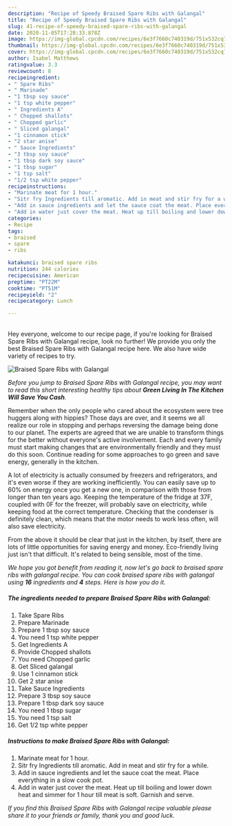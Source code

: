 ```yaml
---
description: "Recipe of Speedy Braised Spare Ribs with Galangal"
title: "Recipe of Speedy Braised Spare Ribs with Galangal"
slug: 41-recipe-of-speedy-braised-spare-ribs-with-galangal
date: 2020-11-05T17:28:33.878Z
image: https://img-global.cpcdn.com/recipes/6e3f7660c740319d/751x532cq70/braised-spare-ribs-with-galangal-recipe-main-photo.jpg
thumbnail: https://img-global.cpcdn.com/recipes/6e3f7660c740319d/751x532cq70/braised-spare-ribs-with-galangal-recipe-main-photo.jpg
cover: https://img-global.cpcdn.com/recipes/6e3f7660c740319d/751x532cq70/braised-spare-ribs-with-galangal-recipe-main-photo.jpg
author: Isabel Matthews
ratingvalue: 3.3
reviewcount: 8
recipeingredient:
- " Spare Ribs"
- " Marinade"
- "1 tbsp soy sauce"
- "1 tsp white pepper"
- " Ingredients A"
- " Chopped shallots"
- " Chopped garlic"
- " Sliced galangal"
- "1 cinnamon stick"
- "2 star anise"
- " Sauce Ingredients"
- "3 tbsp soy sauce"
- "1 tbsp dark soy sauce"
- "1 tbsp sugar"
- "1 tsp salt"
- "1/2 tsp white pepper"
recipeinstructions:
- "Marinate meat for 1 hour."
- "Sitr fry Ingredients till aromatic. Add in meat and stir fry for a while."
- "Add in sauce ingredients and let the sauce coat the meat. Place everything in a slow cook pot."
- "Add in water just cover the meat. Heat up till boiling and lower down heat and simmer for 1 hour till meat is soft. Garnish and serve."
categories:
- Recipe
tags:
- braised
- spare
- ribs

katakunci: braised spare ribs 
nutrition: 244 calories
recipecuisine: American
preptime: "PT22M"
cooktime: "PT51M"
recipeyield: "2"
recipecategory: Lunch

---
```

<br>
Hey everyone, welcome to our recipe page, if you're looking for Braised Spare Ribs with Galangal recipe, look no further! We provide you only the best Braised Spare Ribs with Galangal recipe here. We also have wide variety of recipes to try.
<br>


![Braised Spare Ribs with Galangal](https://img-global.cpcdn.com/recipes/6e3f7660c740319d/751x532cq70/braised-spare-ribs-with-galangal-recipe-main-photo.jpg)

<i>Before you jump to Braised Spare Ribs with Galangal recipe, you may want to read this short interesting healthy tips about 
<strong>Green Living In The Kitchen Will Save You Cash</strong>.</i>
</br>

Remember when the only people who cared about the ecosystem were tree huggers along with hippies? Those days are over, and it seems we all realize our role in stopping and perhaps reversing the damage being done to our planet. The experts are agreed that we are unable to transform things for the better without everyone's active involvement. Each and every family must start making changes that are environmentally friendly and they must do this soon. Continue reading for some approaches to go green and save energy, generally in the kitchen.

A lot of electricity is actually consumed by freezers and refrigerators, and it's even worse if they are working inefficiently. You can easily save up to 60% on energy once you get a new one, in comparison with those from longer than ten years ago. Keeping the temperature of the fridge at 37F, coupled with 0F for the freezer, will probably save on electricity, while keeping food at the correct temperature. Checking that the condenser is definitely clean, which means that the motor needs to work less often, will also save electricity.

From the above it should be clear that just in the kitchen, by itself, there are lots of little opportunities for saving energy and money. Eco-friendly living just isn't that difficult. It's related to being sensible, most of the time.


<i>We hope you got benefit from reading it, now let's go back to braised spare ribs with galangal recipe. You can cook braised spare ribs with galangal using <strong>16</strong> ingredients and <strong>4</strong> steps. Here is how you do it.
</i>

##### The ingredients needed to prepare Braised Spare Ribs with Galangal:

1. Take  Spare Ribs
1. Prepare  Marinade
1. Prepare 1 tbsp soy sauce
1. You need 1 tsp white pepper
1. Get  Ingredients A
1. Provide  Chopped shallots
1. You need  Chopped garlic
1. Get  Sliced galangal
1. Use 1 cinnamon stick
1. Get 2 star anise
1. Take  Sauce Ingredients
1. Prepare 3 tbsp soy sauce
1. Prepare 1 tbsp dark soy sauce
1. You need 1 tbsp sugar
1. You need 1 tsp salt
1. Get 1/2 tsp white pepper


##### Instructions to make Braised Spare Ribs with Galangal:

1. Marinate meat for 1 hour.
1. Sitr fry Ingredients till aromatic. Add in meat and stir fry for a while.
1. Add in sauce ingredients and let the sauce coat the meat. Place everything in a slow cook pot.
1. Add in water just cover the meat. Heat up till boiling and lower down heat and simmer for 1 hour till meat is soft. Garnish and serve.


<i>If you find this Braised Spare Ribs with Galangal recipe valuable please share it to your friends or family, thank you and good luck.</i>
